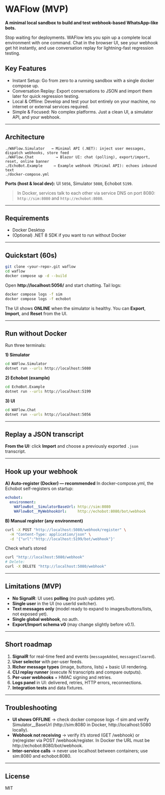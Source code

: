 ﻿# WAFlow (MVP)

**A minimal local sandbox to build and test webhook-based WhatsApp-like bots.**

Stop waiting for deployments. WAFlow lets you spin up a complete local environment with one command.
Chat in the browser UI, see your webhook get hit instantly, and use conversation replay for lightning-fast regression testing.

## Key Features

- Instant Setup: Go from zero to a running sandbox with a single docker compose up.
- Conversation Replay: Export conversations to JSON and import them later for quick regression testing.
- Local & Offline: Develop and test your bot entirely on your machine, no internet or external services required.
- Simple & Focused: No complex platforms. Just a clean UI, a simulator API, and your webhook.

---

## Architecture
```
./WAFlow.Simulator   → Minimal API (.NET): inject user messages, dispatch webhooks, store feed
./WAFlow.Chat          → Blazor UI: chat (polling), export/import, reset, online banner
./EchoBot.Example     → Example webhook (Minimal API): echoes inbound text
./docker-compose.yml
```

**Ports (host & local dev):** UI `5056`, Simulator `5080`, Echobot `5199`.

> In Docker, services talk to each other via service DNS on port 8080:
> `http://sim:8080` and `http://echobot:8080`.

---

## Requirements
- Docker Desktop
- (Optional) .NET 8 SDK if you want to run without Docker

---

## Quickstart (60s)
```bash
git clone <your-repo>.git waflow
cd waflow
docker compose up -d --build
```

Open **http://localhost:5056/** and start chatting. 
Tail logs:
```bash
docker compose logs -f sim
docker compose logs -f echobot

```

The UI shows **ONLINE** when the simulator is healthy. You can **Export**, **Import**, and **Reset** from the UI.

---

## Run without Docker
Run three terminals:

**1) Simulator**
```bash
cd WAFlow.Simulator
dotnet run --urls http://localhost:5080
```

**2) Echobot (example)**
```bash
cd EchoBot.Example
dotnet run --urls http://localhost:5199
```

**3) UI**
```bash
cd WAFlow.Chat
dotnet run --urls http://localhost:5056
```

---

## Replay a JSON transcript
**From the UI:** click **Import** and choose a previously exported `.json` transcript.


---

## Hook up your webhook

**A) Auto-register (Docker) — recommended**
In docker-compose.yml, the Echobot self-registers on startup:
```yaml
echobot:
  environment:
    WAFlowBot__SimulatorBaseUrl: http://sim:8080
    WAFlowBot__MyWebhookUrl:     http://echobot:8080/bot/webhook
```
**B) Manual register (any environment)**
```bash
curl -X POST "http://localhost:5080/webhook/register" \
  -H "Content-Type: application/json" \
  -d '{"url":"http://localhost:5199/bot/webhook"}'
```

Check what’s stored
```bash
curl "http://localhost:5080/webhook"
# Delete:
curl -X DELETE "http://localhost:5080/webhook"
```
---

## Limitations (MVP)
- **No SignalR**: UI uses **polling** (no push updates yet).
- **Single user** in the UI (no userId switcher).
- **Text messages only** (model ready to expand to images/buttons/lists, not exposed yet).
- **Single global webhook**, no auth.
- **Export/Import schema v0** (may change slightly before v0.1).

---

## Short roadmap
1) **SignalR** for real-time feed and events (`messageAdded`, `messagesCleared`).
2) **User selector** with per-user feeds.
3) **Richer message types** (image, buttons, lists) + basic UI rendering.
4) **CLI replay runner** (execute N transcripts and compare outputs).
5) **Per-user webhooks** + HMAC signing and retries.
6) **Logs panel** in UI: delivered, retries, HTTP errors, reconnections.
7) **Integration tests** and data fixtures.

---



## Troubleshooting
- **UI shows OFFLINE** → check docker compose logs -f sim and verify Simulator__BaseUrl (http://sim:8080 in Docker, http://localhost:5080 locally).
- **Webhook not receiving** → verify it’s stored (GET /webhook) or (re)register via POST /webhook/register. In Docker the URL must be http://echobot:8080/bot/webhook.
- **Inter-service calls** → never use localhost between containers; use sim:8080 and echobot:8080.
---

## License
MIT 
